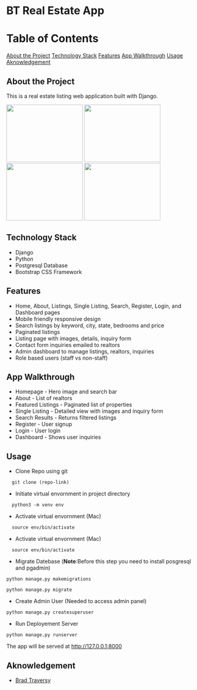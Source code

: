 # BT Real Estate App

# Table of Contents
   [About the Project](#chapter-1) 
   [Technology Stack](#chapter-2)
   [Features](#chapter-3)
   [App Walkthrough](#chapter-4)
   [Usage](#chapter-5)
   [Aknowledgement](#chapter-6)

## About the Project <a id="chapter-1"></a>
This is a real estate listing web application built with Django.

<img src="https://github.com/irfanali1995/btre_project/assets/75564524/2a86cd02-a478-477d-83a2-41db9749d6ac" width="200" height="150">

<img src="https://github.com/irfanali1995/btre_project/assets/75564524/94783274-622e-4bf5-8872-bceead1d72ff" width="200" height="150">

<img src="https://github.com/irfanali1995/btre_project/assets/75564524/482d1fb6-008a-4963-bc28-43b0a86b8e02" width="200" height="150">

<img src="https://github.com/irfanali1995/btre_project/assets/75564524/85fdb4b0-365a-40ec-b814-813437f6670d" width="200" height="150">

## Technology Stack <a id="chapter-2"></a>
- Django
- Python
- Postgresql Database
- Bootstrap CSS Framework

## Features <a id="chapter-3"></a>
- Home, About, Listings, Single Listing, Search, Register, Login, and Dashboard pages
- Mobile friendly responsive design
- Search listings by keyword, city, state, bedrooms and price
- Paginated listings
- Listing page with images, details, inquiry form
- Contact form inquiries emailed to realtors
- Admin dashboard to manage listings, realtors, inquiries
- Role based users (staff vs non-staff)

## App Walkthrough <a id="chapter-4"></a>
- Homepage - Hero image and search bar
- About - List of realtors
- Featured Listings - Paginated list of properties
- Single Listing - Detailed view with images and inquiry form
- Search Results - Returns filtered listings
- Register - User signup
- Login - User login
- Dashboard - Shows user inquiries

## Usage <a id="chapter-5"></a>
- Clone Repo using git
```
  git clone (repo-link)
```

- Initiate virtual envornment in project directory
```
  python3 -m venv env
```
  
- Activate virtual envornment (Mac)
```
  source env/bin/activate
```
- Activate virtual envornment (Mac)
```
  source env/bin/activate
```

- Migrate Datebase (**Note**:Before this step you need to install posgresql and pgadmin) 
```
python manage.py makemigrations
```

```
python manage.py migrate
```

- Create Admin User (Needed to access admin panel)
```
python manage.py createsuperuser
```

- Run Deployement Server 
```
python manage.py runserver 
```
The app will be served at http://127.0.0.1:8000 

## Aknowledgement <a id="chapter-6"></a>
- [Brad Traversy](https://github.com/bradtraversy)

  

